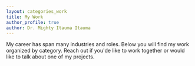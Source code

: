 ```yaml
---
layout: categories_work
title: My Work
author_profile: true
author: Dr. Mighty Itauma Itauma
---
```


My career has span many industries and roles. Below you will find my work organized by category. Reach out if you'de like to work together or would like to talk about one of my projects.

